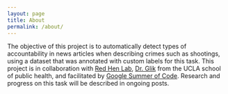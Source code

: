 ```yaml
---
layout: page
title: About
permalink: /about/
---
```


  The objective of this project is to automatically detect types of 
  accountability in news articles when describing crimes such as shootings,
  using a dataset that was annotated with custom labels for this task. 
  This project is in collaboration with [Red Hen Lab](http://www.redhenlab.org/), [Dr. Glik](https://ph.ucla.edu/faculty/glik) from the UCLA school of public health, and facilitated by [Google Summer of Code](https://summerofcode.withgoogle.com/). Research and progress on this task will be described in ongoing posts.


[jekyll-organization]: https://github.com/jekyll
